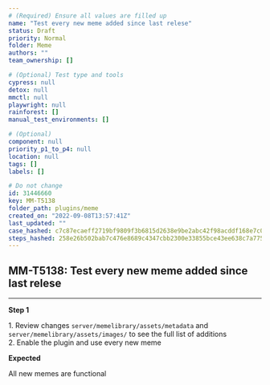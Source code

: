 ```yaml
---
# (Required) Ensure all values are filled up
name: "Test every new meme added since last relese"
status: Draft
priority: Normal
folder: Meme
authors: ""
team_ownership: []

# (Optional) Test type and tools
cypress: null
detox: null
mmctl: null
playwright: null
rainforest: []
manual_test_environments: []

# (Optional)
component: null
priority_p1_to_p4: null
location: null
tags: []
labels: []

# Do not change
id: 31446660
key: MM-T5138
folder_path: plugins/meme
created_on: "2022-09-08T13:57:41Z"
last_updated: ""
case_hashed: c7c87ecaeff2719bf9809f3b6815d2638e9be2abc42f98acddf168e7c093d85697979e8310c6817ef739c6b1250156e6
steps_hashed: 258e26b502bab7c476e8689c4347cbb2300e33855bce43ee638c7a77555d25b0bcdd6bb033ea6bcbf4e3564fc9d90736
---
```


## MM-T5138: Test every new meme added since last relese

---

**Step 1**

1\. Review changes `server/memelibrary/assets/metadata` and `server/memelibrary/assets/images/` to see the full list of additions\
2\. Enable the plugin and use every new meme

**Expected**

All new memes are functional
